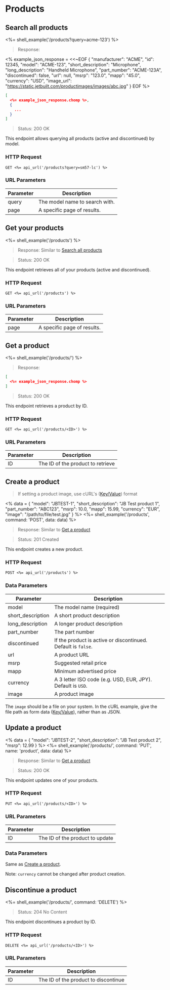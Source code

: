 # Products

## Search all products

<%= shell_example('/products?query=acme-123') %>

> Response:

<%
  example_json_response =
    <<~EOF
    {
        "manufacturer": "ACME",
        "id": 12345,
        "model": "ACME-123",
        "short_description": "Microphone",
        "long_description": "Handheld Microphone",
        "part_number": "ACME-123A",
        "discontinued": false,
        "url": null,
        "msrp": "123.0",
        "mapp": "45.0",
        "currency": "USD",
        "image_url": "https://static.jetbuilt.com/productimages/images/abc.jpg"
      }
      EOF
%>
```json
[
  <%= example_json_response.chomp %>,
  {
    ...
  }
]
```

> Status: 200 OK

This endpoint allows querying all products (active and discontinued) by model.

### HTTP Request

`GET <%= api_url('/products?query=sm57-lc') %>`

### URL Parameters

Parameter | Description
--------- | -----------
query | The model name to search with.
page | A specific page of results.


## Get your products

<%= shell_example('/products') %>

> Response: Similar to [Search all products](#search-all-products)

> Status: 200 OK

This endpoint retrieves all of your products (active and discontinued).

### HTTP Request

`GET <%= api_url('/products') %>`

### URL Parameters

Parameter | Description
--------- | -----------
page | A specific page of results.


## Get a product

<%= shell_example('/products/<ID>') %>

> Response:

```json
[
  <%= example_json_response.chomp %>
]
```

> Status: 200 OK

This endpoint retrieves a product by ID.

### HTTP Request

`GET <%= api_url('/products/<ID>') %>`

### URL Parameters

Parameter | Description
--------- | -----------
ID | The ID of the product to retrieve


## Create a product
> If setting a product image, use cURL's ([Key/Value](?shell--kv#create-a-product)) format

<%
  data =
    {
      "model": "JBTEST-1",
      "short_description": "JB Test product 1",
      "part_number": "ABC123",
      "msrp": 10.0,
      "mapp": 15.99,
      "currency": "EUR",
      "image": "/path/to/file/test.jpg"
    }
%>
<%= shell_example('/products', command: 'POST', data: data) %>

> Response: Similar to [Get a product](#get-a-product)

> Status: 201 Created

This endpoint creates a new product.

### HTTP Request

`POST <%= api_url('/products') %>`

### Data Parameters

Parameter | Description
--------- | -----------
model | The model name (required)
short_description | A short product description
long_description | A longer product description
part_number | The part number
discontinued | If the product is active or discontinued. Default is `false`.
url | A product URL
msrp | Suggested retail price
mapp | Minimum advertised price
currency | A 3 letter ISO code (e.g. USD, EUR, JPY). Default is `USD`.
image | A product image

<aside class="notice">The <code>image</code> should be a file on your system.
In the cURL example, give the file path as form data (<a href="?shell--kv#create-a-product">Key/Value</a>),
rather than as JSON.</aside>


## Update a product
<%
  data =
    {
      "model": "JBTEST-2",
      "short_description": "JB Test product 2",
      "msrp": 12.99
    }
%>
<%= shell_example('/products/<ID>', command: 'PUT', name: 'product', data: data) %>

> Response: Similar to [Get a product](#get-a-product)

> Status: 200 OK

This endpoint updates one of your products.

### HTTP Request

`PUT <%= api_url('/products/<ID>') %>`

### URL Parameters

Parameter | Description
--------- | -----------
ID | The ID of the product to update

### Data Parameters

Same as [Create a product](#create-a-product).

Note: `currency` cannot be changed after product creation.


## Discontinue a product

<%= shell_example('/products/<ID>', command: 'DELETE') %>

> Status: 204 No Content

This endpoint discontinues a product by ID.

### HTTP Request

`DELETE <%= api_url('/products/<ID>') %>`

### URL Parameters

Parameter | Description
--------- | -----------
ID | The ID of the product to discontinue
